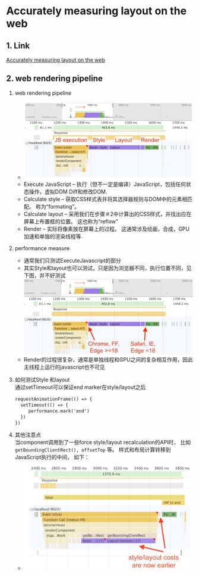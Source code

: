 
# Accurately measuring layout on the web
## 1. Link
[Accurately measuring layout on the web](https://nolanlawson.com/2018/09/25/accurately-measuring-layout-on-the-web/)   
## 2. web rendering pipeline
1. web rendering pipeline  
   - ![Web rendering pipeline](https://raw.githubusercontent.com/sharonrain/Learning-book/master/doc/front/performance/pictures/Accurately-measuring-layout-1.JPG)
   - Execute JavaScript – 执行（但不一定是编译）JavaScript，包括任何状态操作，虚拟DOM Diff和修改DOM.
   - Calculate style – 获取CSS样式表并将其选择器规则与DOM中的元素相匹配。 称为“formating”。
   - Calculate layout – 采用我们在步骤＃2中计算出的CSS样式，并找出应在屏幕上布置框的位置。 这也称为“reflow”
   - Render – 实际将像素放在屏幕上的过程。 这通常涉及绘画，合成，GPU加速和单独的渲染线程等.

2. performance measure
   - 通常我们只测试ExecuteJavascript的部分
   - 其实Style和layout也可以测试，只是因为浏览器不同，执行位置不同，见下图，并不好测试
      ![Web style layout different based on browser](https://raw.githubusercontent.com/sharonrain/Learning-book/master/doc/front/performance/pictures/Accurately-measuring-layout-2.JPG)
   - Render的过程很复杂，通常是单独线程和GPU之间的复杂相互作用，因此主线程上运行的javascript也不可见

3. 如何测试Style 和layout  
   通过setTimeout可以保证end marker在style/layout之后
   ```
   requestAnimationFrame(() => {
     setTimeout(() => {
        performance.mark('end')
     })
   })
   ```
4. 其他注意点  
   当component调用到了一些force style/layout recalculation的API时， 比如```getBoundingClientRect(), offsetTop``` 等。 样式和布局计算转移到JavaScript执行的中间， 如下：  
    - ![style/layout shift](https://raw.githubusercontent.com/sharonrain/Learning-book/master/doc/front/performance/pictures/Accurately-measuring-layout-3.JPG)